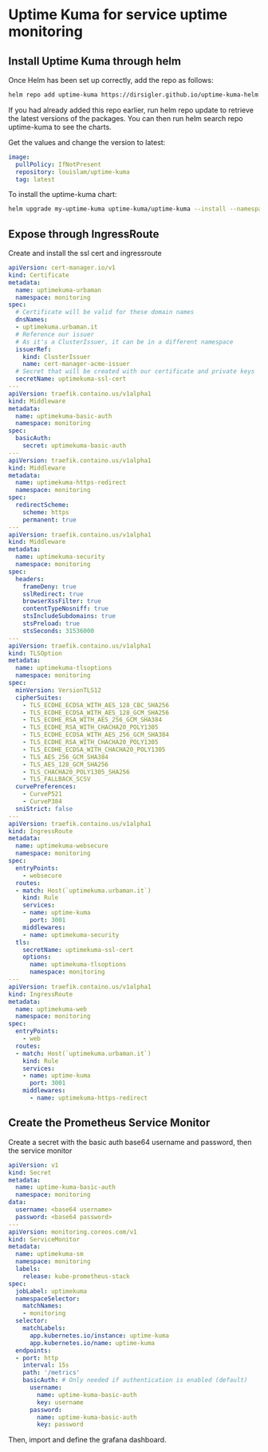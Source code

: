 # Uptime Kuma for service uptime monitoring

## Install Uptime Kuma through helm

Once Helm has been set up correctly, add the repo as follows:


```bash
helm repo add uptime-kuma https://dirsigler.github.io/uptime-kuma-helm
```

If you had already added this repo earlier, run helm repo update to retrieve the latest versions of the packages. You can then run helm search repo uptime-kuma to see the charts.

Get the values and change the version to latest:

```yaml
image:
  pullPolicy: IfNotPresent
  repository: louislam/uptime-kuma
  tag: latest
```

To install the uptime-kuma chart:

```bash
helm upgrade my-uptime-kuma uptime-kuma/uptime-kuma --install --namespace monitoring --values ukuma.yaml
```

## Expose through IngressRoute

Create and install the ssl cert and ingressroute

```yaml
apiVersion: cert-manager.io/v1
kind: Certificate
metadata:
  name: uptimekuma-urbaman
  namespace: monitoring
spec:
  # Certificate will be valid for these domain names
  dnsNames:
  - uptimekuma.urbaman.it
  # Reference our issuer
  # As it's a ClusterIssuer, it can be in a different namespace
  issuerRef:
    kind: ClusterIssuer
    name: cert-manager-acme-issuer
  # Secret that will be created with our certificate and private keys
  secretName: uptimekuma-ssl-cert
---
apiVersion: traefik.containo.us/v1alpha1
kind: Middleware
metadata:
  name: uptimekuma-basic-auth
  namespace: monitoring
spec:
  basicAuth:
    secret: uptimekuma-basic-auth
---
apiVersion: traefik.containo.us/v1alpha1
kind: Middleware
metadata:
  name: uptimekuma-https-redirect
  namespace: monitoring
spec:
  redirectScheme:
    scheme: https
    permanent: true
---
apiVersion: traefik.containo.us/v1alpha1
kind: Middleware
metadata:
  name: uptimekuma-security
  namespace: monitoring
spec:
  headers:
    frameDeny: true
    sslRedirect: true
    browserXssFilter: true
    contentTypeNosniff: true
    stsIncludeSubdomains: true
    stsPreload: true
    stsSeconds: 31536000
---
apiVersion: traefik.containo.us/v1alpha1
kind: TLSOption
metadata:
  name: uptimekuma-tlsoptions
  namespace: monitoring
spec:
  minVersion: VersionTLS12
  cipherSuites:
    - TLS_ECDHE_ECDSA_WITH_AES_128_CBC_SHA256
    - TLS_ECDHE_ECDSA_WITH_AES_128_GCM_SHA256
    - TLS_ECDHE_RSA_WITH_AES_256_GCM_SHA384
    - TLS_ECDHE_RSA_WITH_CHACHA20_POLY1305
    - TLS_ECDHE_ECDSA_WITH_AES_256_GCM_SHA384
    - TLS_ECDHE_RSA_WITH_CHACHA20_POLY1305
    - TLS_ECDHE_ECDSA_WITH_CHACHA20_POLY1305
    - TLS_AES_256_GCM_SHA384
    - TLS_AES_128_GCM_SHA256
    - TLS_CHACHA20_POLY1305_SHA256
    - TLS_FALLBACK_SCSV
  curvePreferences:
    - CurveP521
    - CurveP384
  sniStrict: false
---
apiVersion: traefik.containo.us/v1alpha1
kind: IngressRoute
metadata:
  name: uptimekuma-websecure
  namespace: monitoring
spec:
  entryPoints:
    - websecure
  routes:
  - match: Host(`uptimekuma.urbaman.it`)
    kind: Rule
    services:
    - name: uptime-kuma
      port: 3001
    middlewares:
    - name: uptimekuma-security
  tls:
    secretName: uptimekuma-ssl-cert
    options:
      name: uptimekuma-tlsoptions
      namespace: monitoring
---
apiVersion: traefik.containo.us/v1alpha1
kind: IngressRoute
metadata:
  name: uptimekuma-web
  namespace: monitoring
spec:
  entryPoints:
    - web
  routes:
  - match: Host(`uptimekuma.urbaman.it`)
    kind: Rule
    services:
    - name: uptime-kuma
      port: 3001
    middlewares:
      - name: uptimekuma-https-redirect
```

## Create the Prometheus Service Monitor

Create a secret with the basic auth base64 username and password, then the service monitor

```yaml
apiVersion: v1
kind: Secret
metadata:
  name: uptime-kuma-basic-auth
  namespace: monitoring
data:
  username: <base64 username>
  password: <base64 password>
---
apiVersion: monitoring.coreos.com/v1
kind: ServiceMonitor
metadata:
  name: uptimekuma-sm
  namespace: monitoring
  labels:
    release: kube-prometheus-stack
spec:
  jobLabel: uptimekuma
  namespaceSelector:
    matchNames:
    - monitoring
  selector:
    matchLabels:
      app.kubernetes.io/instance: uptime-kuma
      app.kubernetes.io/name: uptime-kuma
  endpoints:
  - port: http
    interval: 15s
    path: '/metrics'
    basicAuth: # Only needed if authentication is enabled (default)
      username:
        name: uptime-kuma-basic-auth
        key: username
      password:
        name: uptime-kuma-basic-auth
        key: password
```

Then, import and define the grafana dashboard.